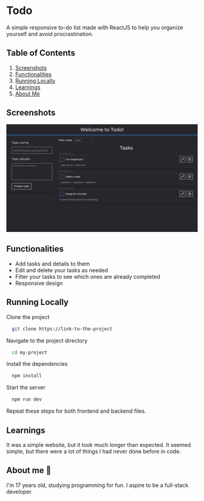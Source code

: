 # Todo

A simple responsive to-do list made with ReactJS to help you organize yourself and avoid procrastination.

## Table of Contents
1. [Screenshots](#screenshots)
2. [Functionalities](#functionalities)
4. [Running Locally](#running-locally)
5. [Learnings](#learnings)
6. [About Me](#about-me)

## Screenshots

![Website Screenshot](./frontend/public/website-screenshot.jpg)


## Functionalities

- Add tasks and details to them
- Edit and delete your tasks as needed
- Filter your tasks to see which ones are already completed
- Responsive design

## Running Locally

Clone the project

```bash
  git clone https://link-to-the-project
```

Navigate to the project directory

```bash
  cd my-project
```

Install the dependencies

```bash
  npm install
```

Start the server

```bash
  npm run dev
```

Repeat these steps for both frontend and backend files.

## Learnings

It was a simple website, but it took much longer than expected. It seemed simple, but there were a lot of things I had never done before in code.

## About me 🙂
I'm 17 years old, studying programming for fun. I aspire to be a full-stack developer.
